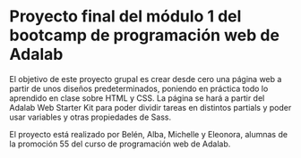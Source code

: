 # Proyecto final del módulo 1 del bootcamp de programación web de Adalab
El objetivo de este proyecto grupal es crear desde cero una página web a partir de unos diseños predeterminados, poniendo en práctica todo lo aprendido en clase sobre HTML y CSS. La página se hará a partir del Adalab Web Starter Kit para poder dividir tareas en distintos partials y poder usar variables y otras propiedades de Sass.

El proyecto está realizado por Belén, Alba, Michelle y Eleonora, alumnas de la promoción 55 del curso de programación web de Adalab.